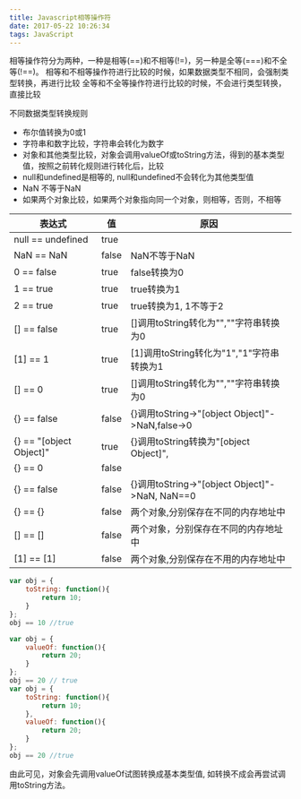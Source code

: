 ```yaml
---
title: Javascript相等操作符
date: 2017-05-22 10:26:34
tags: JavaScript
---
```

相等操作符分为两种，一种是相等(==)和不相等(!=)，另一种是全等(===)和不全等(!==)。
相等和不相等操作符进行比较的时候，如果数据类型不相同，会强制类型转换，再进行比较
全等和不全等操作符进行比较的时候，不会进行类型转换，直接比较

不同数据类型转换规则
* 布尔值转换为0或1
* 字符串和数字比较，字符串会转化为数字
* 对象和其他类型比较，对象会调用valueOf或toString方法，得到的基本类型值，按照之前转化规则进行转化后，比较
* null和undefined是相等的, null和undefined不会转化为其他类型值
* NaN 不等于NaN
* 如果两个对象比较，如果两个对象指向同一个对象，则相等，否则，不相等

| 表达式                  | 值    | 原因                                            |
| ----                    | ---   | ---                                             |
| null == undefined       | true  |                                                 |
| NaN == NaN              | false | NaN不等于NaN                                    |
| 0 == false              | true  | false转换为0                                    |
| 1 == true               | true  | true转换为1                                     |
| 2 == true               | true  | true转换为1, 1不等于2                           |
| [] == false             | true  | []调用toString转化为"",""字符串转换为0          |
| [1] == 1                | true  | [1]调用toString转化为"1","1"字符串转换为1       |
| [] == 0                 | true  | []调用toString转化为"",""字符串转换为0          |
| {} == false             | false | {}调用toString->"[object Object]"->NaN,false->0 |
| {} == "[object Object]" | true  | {}调用toString转换为"[object Object]",          |
| {} == 0                 | false |                                                 |
| {} == false             | false | {}调用toString->"[object Object]"->NaN, NaN==0  |
| {} == {}                | false | 两个对象,分别保存在不同的内存地址中             |
| [] == []                | false | 两个对象，分别保存在不同的内存地址中            |
| [1] == [1]              | false | 两个对象,分别保存在不用的内存地址中             |

```javascript
var obj = {
    toString: function(){
        return 10;
    }
};
obj == 10 //true

var obj = {
    valueOf: function(){
        return 20;
    }
};
obj == 20 // true
var obj = {
    toString: function(){
        return 10;
    },
    valueOf: function(){
        return 20;
    }
};
obj == 20 //true
```
由此可见，对象会先调用valueOf试图转换成基本类型值, 如转换不成会再尝试调用toString方法。

